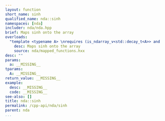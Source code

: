 ```yaml
---
layout: function
short_name: sinh
qualified_name: nda::sinh
namespaces: [nda]
includer: nda/nda.hpp
brief: Maps sinh onto the array
overloads:
  "template <typename A> \nrequires (is_ndarray_v<std::decay_t<A>> and (get_algebra<std::decay_t<A>> != 'M')) \n\nauto sinh(A && a)":
    desc: Maps sinh onto the array
    source: nda/mapped_functions.hxx
desc: ""
params:
  a: __MISSING__
tparams:
  A: __MISSING__
return_value: __MISSING__
example:
  desc: __MISSING__
  code: __MISSING__
see-also: []
title: nda::sinh
permalink: /cpp-api/nda/sinh
parent: nda
...
```



